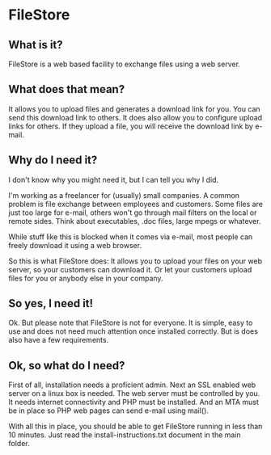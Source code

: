 # FileStore

## What is it?

FileStore is a web based facility to exchange files using a web
server.


## What does that mean?

It allows you to upload files and generates a download link for you.
You can send this download link to others. It does also allow you to
configure upload links for others. If they upload a file, you will
receive the download link by e-mail.


## Why do I need it?

I don't know why you might need it, but I can tell you why I did.

I'm working as a freelancer for (usually) small companies. A common
problem is file exchange between employees and customers. Some files
are just too large for e-mail, others won't go through mail filters on
the local or remote sides. Think about executables, .doc files, large
mpegs or whatever.

While stuff like this is blocked when it comes via e-mail, most people
can freely download it using a web browser.

So this is what FileStore does: It allows you to upload your files on
your web server, so your customers can download it. Or let your
customers upload files for you or anybody else in your company.


## So yes, I need it!

Ok. But please note that FileStore is not for everyone. It is simple,
easy to use and does not need much attention once installed correctly.
But is does also have a few requirements.


## Ok, so what do I need?

First of all, installation needs a proficient admin. Next an SSL
enabled web server on a linux box is needed. The web server must be
controlled by you. It needs internet connectivity and PHP must be
installed. And an MTA must be in place so PHP web pages can send
e-mail using mail().

With all this in place, you should be able to get FileStore running in
less than 10 minutes. Just read the install-instructions.txt document
in the main folder.


